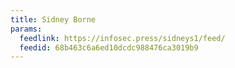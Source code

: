 ```yaml
---
title: Sidney Borne
params:
  feedlink: https://infosec.press/sidneys1/feed/
  feedid: 68b463c6a6ed10dcdc988476ca3019b9
---
```

